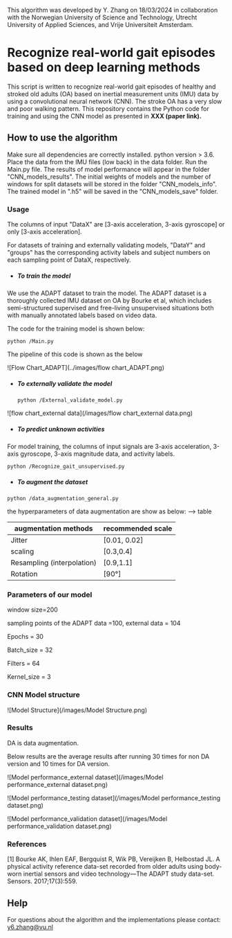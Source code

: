 This algorithm was developed by Y. Zhang on 18/03/2024 in collaboration with the Norwegian University of Science and Technology, Utrecht University of Applied Sciences, and Vrije Universiteit Amsterdam.

# Recognize real-world gait episodes based on deep learning methods

This script is written to recognize real-world gait episodes of healthy and stroked old adults (OA) based on inertial measurement units (IMU) data by using a convolutional neural network (CNN). The stroke OA has a very slow and poor walking pattern. This repository contains the Python code for training and using the  CNN model as presented in **XXX (paper link).**

## How to use the algorithm

Make sure all dependencies are correctly installed. python version > 3.6. Place the data from the IMU files (low back) in the data folder. Run the Main.py file. The results of model performance will appear in the folder "CNN_models_results". The initial weights of models and the number of windows for split datasets will be stored in the folder "CNN_models_info". The trained model in ".h5" will be saved in the "CNN_models_save" folder.

### Usage

The columns of input "DataX" are [3-axis acceleration, 3-axis gyroscope] or only [3-axis acceleration].

For datasets of training and externally validating models, "DataY" and "groups" has the corresponding activity labels and subject numbers on each sampling point of DataX, respectively.

- ##### To train the model

We use the ADAPT dataset to train the model. The ADAPT dataset is a thoroughly collected IMU dataset on OA by Bourke et al, which includes semi-structured supervised and free-living unsupervised situations both with manually annotated labels based on video data.  

The code for the training model is shown below:

```
python /Main.py 
```

The pipeline of this code is shown as the below

![Flow Chart_ADAPT](../images/flow chart_ADAPT.png)



- ##### To externally validate the model

  ```
  python /External_validate_model.py
  ```

![flow chart_external data](/images/flow chart_external data.png)

- ##### To predict unknown activities

For model training, the columns of input signals are 3-axis acceleration, 3-axis gyroscope, 3-axis magnitude data, and activity labels.

```
python /Recognize_gait_unsupervised.py
```

- ##### To augment the dataset

```
python /data_augmentation_general.py
```

the hyperparameters of data augmentation are show as below: --> table

| augmentation methods       | recommended scale |
| -------------------------- | ----------------- |
| Jitter                     | [0.01, 0.02]      |
| scaling                    | [0.3,0.4]         |
| Resampling (interpolation) | [0.9,1.1]         |
| Rotation                   | [90°]             |



### Parameters of our model

window size=200 

sampling points of the ADAPT data =100, external data = 104

Epochs = 30

Batch_size = 32

Filters = 64 

Kernel_size = 3



### CNN Model structure

![Model Structure](/images/Model Structure.png)

### Results

DA is data augmentation.

Below results are the average results after running 30 times for non DA version and 10 times for DA version.

![Model performance_external dataset](/images/Model performance_external dataset.png)



![Model performance_testing dataset](/images/Model performance_testing dataset.png)

![Model performance_validation dataset](/images/Model performance_validation dataset.png)



### References

[1] Bourke AK, Ihlen EAF, Bergquist R, Wik PB, Vereijken B, Helbostad JL. A physical activity reference data-set recorded from older adults using body-worn inertial sensors and video technology—The ADAPT study data-set. Sensors. 2017;17(3):559.



## Help

For questions about the algorithm and the implementations please contact: [y6.zhang@vu.nl](mailto:y6.zhang@vu.nl)
